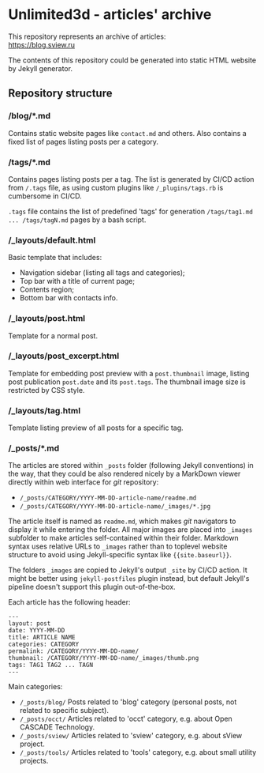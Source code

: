 Unlimited3d - articles' archive
===============================

This repository represents an archive of articles:<br/>
https://blog.sview.ru

The contents of this repository could be generated into static HTML website by Jekyll generator.

## Repository structure

### /blog/*.md

Contains static website pages like `contact.md` and others.
Also contains a fixed list of pages listing posts per a category.

### /tags/*.md

Contains pages listing posts per a tag.
The list is generated by CI/CD action from `/.tags` file, as using custom plugins like `/_plugins/tags.rb` is cumbersome in CI/CD.

`.tags` file contains the list of predefined 'tags' for generation `/tags/tag1.md ... /tags/tagN.md` pages by a bash script.

### /_layouts/default.html

Basic template that includes:
- Navigation sidebar (listing all tags and categories);
- Top bar with a title of current page;
- Contents region;
- Bottom bar with contacts info.

### /_layouts/post.html

Template for a normal post.

### /_layouts/post_excerpt.html

Template for embedding post preview with a `post.thumbnail` image, listing post publication `post.date` and its `post.tags`.
The thumbnail image size is restricted by CSS style.

### /_layouts/tag.html

Template listing preview of all posts for a specific tag.

### /_posts/*.md

The articles are stored within `_posts` folder (following Jekyll conventions) in the way,
that they could be also rendered nicely by a MarkDown viewer directly within web interface for *git* repository:

- `/_posts/CATEGORY/YYYY-MM-DD-article-name/readme.md`
- `/_posts/CATEGORY/YYYY-MM-DD-article-name/_images/*.jpg`

The article itself is named as `readme.md`, which makes *git* navigators to display it while entering the folder.
All major images are placed into `_images` subfolder to make articles self-contained within their folder.
Markdown syntax uses relative URLs to `_images` rather than to toplevel website structure to avoid using Jekyll-specific syntax like `{{site.baseurl}}`.

The folders `_images` are copied to Jekyll's output `_site` by CI/CD action.
It might be better using `jekyll-postfiles` plugin instead, but default Jekyll's pipeline doesn't support this plugin out-of-the-box.

Each article has the following header:
```
---
layout: post
date: YYYY-MM-DD
title: ARTICLE NAME
categories: CATEGORY
permalink: /CATEGORY/YYYY-MM-DD-name/
thumbnail: /CATEGORY/YYYY-MM-DD-name/_images/thumb.png
tags: TAG1 TAG2 ... TAGN
---
```

Main categories:

- `/_posts/blog/`
  Posts related to 'blog' category (personal posts, not related to specific subject).
- `/_posts/occt/`
  Articles related to 'occt' category, e.g. about Open CASCADE Technology.
- `/_posts/sview/`
  Articles related to 'sview' category, e.g. about sView project.
- `/_posts/tools/`
  Articles related to 'tools' category, e.g. about small utility projects.
